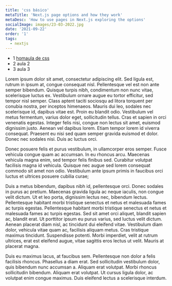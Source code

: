 ```yaml
---
title: 'css básico'
metaTitle: 'Next.js page options and how they work'
metaDesc: 'How to use pages in Next.js exploring the options'
socialImage: images/23-03-2022.jpg
date: '2021-09-22'
order: '1'
tags:
  - nextjs
---
```

- 1 [homaula de css](/css-basico/aula-1)
- 2 aula 2
- 3 aula 3  

Lorem ipsum dolor sit amet, consectetur adipiscing elit. Sed ligula est, rutrum in ipsum at, congue consequat nisl. Pellentesque vel est non ante semper bibendum. Quisque turpis nibh, condimentum non nunc vitae, scelerisque luctus ex. Vestibulum ornare augue eu tortor efficitur, sed tempor nisl semper. Class aptent taciti sociosqu ad litora torquent per conubia nostra, per inceptos himenaeos. Mauris dui leo, sodales nec scelerisque id, dapibus vitae est. Proin eu blandit odio. Vestibulum vel metus fermentum, varius dolor eget, sollicitudin tellus. Cras et sapien in orci venenatis egestas. Integer felis nisi, congue non lectus sit amet, euismod dignissim justo. Aenean vel dapibus lorem. Etiam tempor lorem id viverra consequat. Praesent eu nisi sed quam semper gravida euismod et dolor. Donec nec sodales nisi. Duis ac luctus orci.

Donec posuere felis et purus vestibulum, in ullamcorper eros semper. Fusce vehicula congue quam ac accumsan. In eu rhoncus arcu. Maecenas vehicula magna enim, sed tempor felis finibus sed. Curabitur volutpat facilisis magna id vehicula. Quisque nec augue sed lorem consequat commodo sit amet non odio. Vestibulum ante ipsum primis in faucibus orci luctus et ultrices posuere cubilia curae;

Duis a metus bibendum, dapibus nibh id, pellentesque orci. Donec sodales in purus ac pretium. Maecenas gravida ligula ac neque iaculis, non congue velit dictum. Ut et leo porta, dignissim lectus nec, bibendum lectus. Pellentesque habitant morbi tristique senectus et netus et malesuada fames ac turpis egestas. Pellentesque habitant morbi tristique senectus et netus et malesuada fames ac turpis egestas. Sed sit amet orci aliquet, blandit sapien ac, blandit erat. Ut porttitor ipsum eu purus varius, sed luctus velit dictum. Aenean placerat diam nisl, ac tincidunt dui eleifend vitae. Vestibulum diam dolor, vehicula vitae quam ac, facilisis aliquam metus. Cras tristique maximus tincidunt. Suspendisse potenti. Morbi imperdiet, velit at rutrum ultrices, erat est eleifend augue, vitae sagittis eros lectus ut velit. Mauris at placerat magna.

Duis eu maximus lacus, at faucibus sem. Pellentesque non dolor a felis facilisis rhoncus. Phasellus a diam erat. Sed sollicitudin vestibulum dolor, quis bibendum nunc accumsan a. Aliquam erat volutpat. Morbi rhoncus sollicitudin bibendum. Aliquam erat volutpat. Ut cursus ligula dolor, ac volutpat enim congue maximus. Duis eleifend lectus a scelerisque interdum.